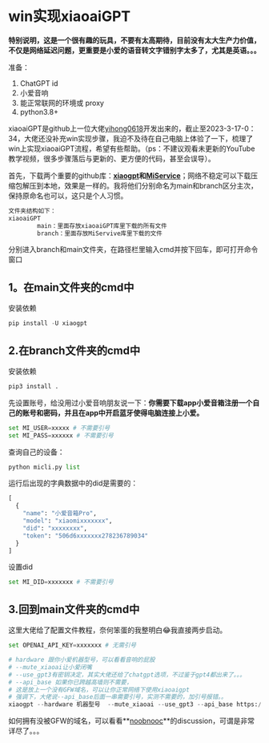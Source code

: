 # win实现xiaoaiGPT

**特别说明，这是一个很有趣的玩具，不要有太高期待，目前没有太大生产力价值，不仅是网络延迟问题，更重要是小爱的语音转文字错别字太多了，尤其是英语。。。**

准备：

1. ChatGPT id
2. 小爱音响
3. 能正常联网的环境或 proxy
4. python3.8+

xiaoaiGPT是github上一位大佬[yihong0618](https://github.com/yihong0618/xiaogpt/commits?author=yihong0618)开发出来的，截止至2023-3-17-0：34，大佬还没补充win实现步骤，我迫不及待在自己电脑上体验了一下，梳理了win上实现xiaoaiGPT流程，希望有些帮助。（ps：不建议观看未更新的YouTube教学视频，很多步骤落后与更新的、更方便的代码，甚至会误导）。

首先，下载两个重要的github库：**[xiaogpt](https://github.com/yihong0618/xiaogpt)和[MiService](https://github.com/yihong0618/MiService)**；网络不稳定可以下载压缩包解压到本地，效果是一样的。我将他们分别命名为main和branch区分主次，保持原命名也可以，这只是个人习惯。

```python
文件夹结构如下：
xiaoaiGPT
		main：里面存放xiaoaiGPT库里下载的所有文件
		branch：里面存放MiServive库里下载的文件
```

分别进入branch和main文件夹，在路径栏里输入cmd并按下回车，即可打开命令窗口


## 1。在main文件夹的cmd中

安装依赖

```python
pip install -U xiaogpt
```

## 2.在branch文件夹的cmd中

安装依赖

```python
pip3 install .
```

先设置账号，给没用过小爱音响朋友说一下：**你需要下载app小爱音箱注册一个自己的账号和密码，并且在app中开启蓝牙使得电脑连接上小爱。**

```python
set MI_USER=xxxxx # 不需要引号
set MI_PASS=xxxxxx # 不需要引号
```

查询自己的设备：

```python
python micli.py list
```

运行后出现的字典数据中的did是需要的：

```python
[
  {
    "name": "小爱音箱Pro",
    "model": "xiaomixxxxxxx",
    "did": "xxxxxxxx",
    "token": "506d6xxxxxxx278236789034"
  }
]
```

设置did

```python
set MI_DID=xxxxxxx # 不需要引号
```

## 3.回到main文件夹的cmd中

这里大佬给了配置文件教程，奈何笨蛋的我整明白😂我直接两步启动。 

```python
set OPENAI_API_KEY=xxxxxxx # 无需引号

# hardware 跟你小爱机器型号，可以看看音响的屁股
# --mute_xiaoai让小爱闭嘴
# --use_gpt3有密钥决定，其实大佬还给了chatgpt选项，不过鉴于gpt4都出来了。。。
# --api_base 如果你已跨越高墙则不需要，
# 这是放上一个没有GFW域名，可以让你正常网络下使用xiaoaigpt
# 强调下，大佬说--api_base后面一串需要引号，实测不需要的，加引号报错。。
xiaogpt --hardware 机器型号  --mute_xiaoai --use_gpt3 --api_base https://mydomain/v1
```

如何拥有没被GFW的域名，可以看看**[noobnooc](https://github.com/noobnooc/noobnooc)**的discussion，可谓是非常详尽了。。。
